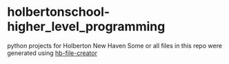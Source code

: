 # holbertonschool-higher_level_programming
python projects for Holberton New Haven
Some or all files in this repo were generated using [hb-file-creator](https://github.com/tieje/hb-file-creator)